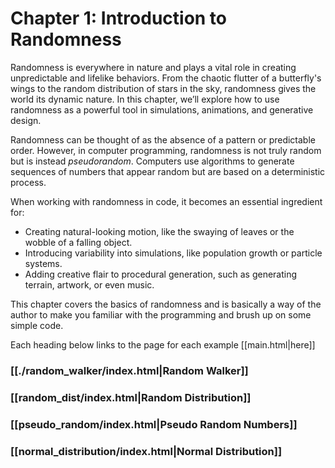 # Chapter 1: Introduction to Randomness

Randomness is everywhere in nature and plays a vital role in creating unpredictable and lifelike behaviors. From the chaotic flutter of a butterfly's wings to the random distribution of stars in the sky, randomness gives the world its dynamic nature. In this chapter, we’ll explore how to use randomness as a powerful tool in simulations, animations, and generative design.

Randomness can be thought of as the absence of a pattern or predictable order. However, in computer programming, randomness is not truly random but is instead *pseudorandom*. Computers use algorithms to generate sequences of numbers that appear random but are based on a deterministic process.

When working with randomness in code, it becomes an essential ingredient for:

- Creating natural-looking motion, like the swaying of leaves or the wobble of a falling object.
- Introducing variability into simulations, like population growth or particle systems.
- Adding creative flair to procedural generation, such as generating terrain, artwork, or even music.

This chapter covers the basics of randomness and is basically a way of the author to make you familiar with the programming and brush up on some simple code.

Each heading below links to the page for each example [[main.html|here]]
### [[./random_walker/index.html|Random Walker]]

### [[random_dist/index.html|Random Distribution]]

### [[pseudo_random/index.html|Pseudo Random Numbers]]
### [[normal_distribution/index.html|Normal Distribution]]

